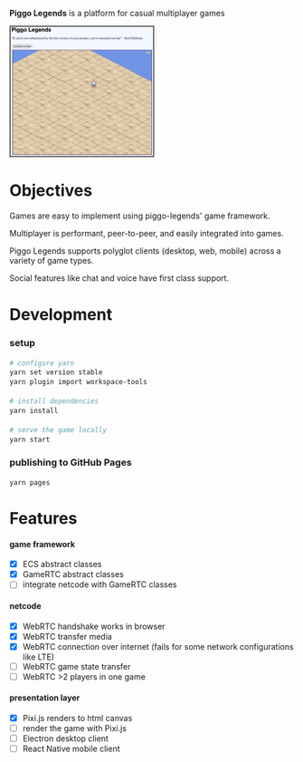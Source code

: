 __Piggo Legends__ is a platform for casual multiplayer games

<img src="screenshots/sc1.png" style="width:500px;max-width:50%;border:2px solid #555">

# Objectives

Games are easy to implement using piggo-legends' game framework.

Multiplayer is performant, peer-to-peer, and easily integrated into games. 

Piggo Legends supports polyglot clients (desktop, web, mobile) across a variety of game types.

Social features like chat and voice have first class support.

# Development

### setup

```bash
# configure yarn
yarn set version stable
yarn plugin import workspace-tools

# install dependencies
yarn install

# serve the game locally
yarn start
```

### publishing to GitHub Pages
```
yarn pages
```

# Features

#### game framework
- [x] ECS abstract classes
- [x] GameRTC abstract classes
- [ ] integrate netcode with GameRTC classes

#### netcode
- [x] WebRTC handshake works in browser
- [x] WebRTC transfer media
- [x] WebRTC connection over internet (fails for some network configurations like LTE)
- [ ] WebRTC game state transfer
- [ ] WebRTC >2 players in one game

#### presentation layer
- [x] Pixi.js renders to html canvas
- [ ] render the game with Pixi.js
- [ ] Electron desktop client
- [ ] React Native mobile client
